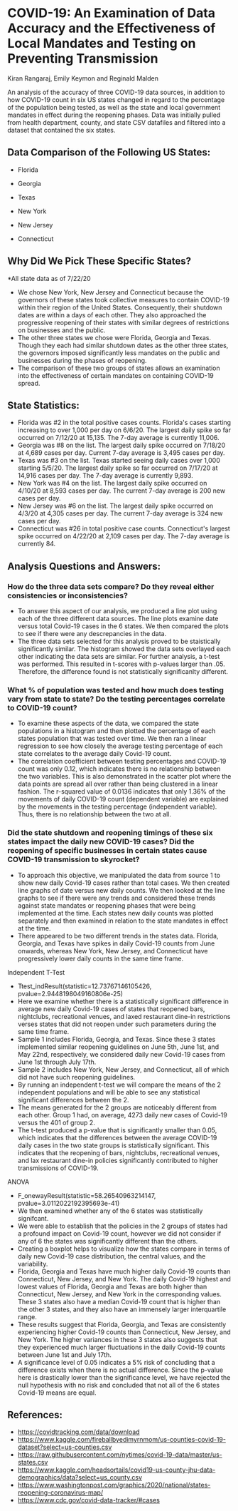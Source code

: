 # COVID-19: An Examination of Data Accuracy and the Effectiveness of Local Mandates and Testing on Preventing Transmission
Kiran Rangaraj, Emily Keymon and Reginald Malden

An analysis of the accuracy of three COVID-19 data sources, in addition to how COVID-19 count in six US states changed in regard to the percentage of the population being tested, as well as the state and local government mandates in effect during the reopening phases. Data was initially pulled from health department, county, and state CSV datafiles and filtered into a dataset that contained the six states. 

## Data Comparison of the Following US States:
* Florida
* Georgia
* Texas

* New York
* New Jersey
* Connecticut

## Why Did We Pick These Specific States?
*All state data as of 7/22/20

* We chose New York, New Jersey and Connecticut because the governors of these states took collective measures to contain COVID-19 within their region of the United States. Consequently, their shutdown dates are within a days of each other. They also approached the progressive reopening of their states with similar degrees of restrictions on businesses and the public.
* The other three states we chose were Florida, Georgia and Texas. Though they each had similar shutdown dates as the other three states, the governors imposed significantly less mandates on the public and businesses during the phases of reopening. 
* The comparison of these two groups of states allows an examination into the effectiveness of certain mandates on containing COVID-19 spread.  

## State Statistics:
* Florida was #2 in the total positive cases counts. Florida's cases starting increasing to over 1,000 per day on 6/6/20.  The largest daily spike so far occurred on 7/12/20 at 15,135.  The 7-day average is currently 11,006.  
* Georgia was #8 on the list.  The largest daily spike occurred on 7/18/20 at 4,689 cases per day.  Current 7-day average is 3,495 cases per day.
* Texas was #3 on the list.  Texas started seeing daily cases over 1,000 starting 5/5/20.  The largest daily spike so far occurred on 7/17/20 at 14,916 cases per day.  The 7-day average is currently 9,893.
* New York was #4 on the list.  The largest daily spike occurred on 4/10/20 at 8,593 cases per day.  The current 7-day average is 200 new cases per day.
* New Jersey was #6  on the list.  The largest daily spike occurred on 4/3/20 at 4,305 cases per day.  The current 7-day average is 324 new cases per day.
* Connecticut was #26 in total positive case counts.  Connecticut's largest spike occurred on 4/22/20 at 2,109 cases per day.  The 7-day average is currently 84.

## Analysis Questions and Answers:
### How do the three data sets compare?  Do they reveal either consistencies or inconsistencies?
* To answer this aspect of our analysis, we produced a line plot using each of the three different data sources. The line plots examine date versus total Covid-19 cases in the 6 states. We then compared the plots to see if there were any descrepancies in the data.
* The three data sets selected for this analysis proved to be staistically significantly similar.  The histogram showed the data sets overlayed each other indicating the data sets are similar.  For further analysis, a t-test was performed.  This resulted in t-scores with p-values larger than .05.  Therefore, the difference found is not statistically significanlty different.

### What % of population was tested and how much does testing vary from state to state? Do the testing percentages correlate to COVID-19 count?
* To examine these aspects of the data, we compared the state populations in a histogram and then plotted the percentage of each states population that was tested over time. We then ran a linear regression to see how closely the average testing percentage of each state correlates to the average daily Covid-19 count.
* The correlation coefficient between testing percentages and COVID-19 count was only 0.12, which indicates there is no relationship between the two variables. This is also demonstrated in the scatter plot where the data points are spread all over rather than being clustered in a linear fashion. The r-squared value of 0.0136 indicates that only 1.36% of the movements of daily COVID-19 count (dependent variable) are explained by the movements in the testing percentage (independent variable). Thus, there is no relationship between the two at all.

### Did the state shutdown and reopening timings of these six states impact the daily new COVID-19 cases? Did the reopening of specific businesses in certain states cause COVID-19 transmission to skyrocket?
* To approach this objective, we manipulated the data from source 1 to show new daily Covid-19 cases rather than total cases. We then created line graphs of date versus new daily counts. We then looked at the line graphs to see if there were any trends and considered these trends against state mandates or reopening phases that were being implemented at the time. Each states new daily counts was plotted separately and then examined in relation to the state mandates in effect at the time.
* There appeared to be two different trends in the states data. Florida, Georgia, and Texas have spikes in daily Covid-19 counts from June onwards, whereas New York, New Jersey, and Connecticut have progressively lower daily counts in the same time frame.

Independent T-Test
* Ttest_indResult(statistic=12.73767146105426, pvalue=2.9448198049160806e-25)
* Here we examine whether there is a statistically significant difference in average new daily Covid-19 cases of states that reopened bars, nightclubs, recreational venues, and laxed restaurant dine-in restrictions verses states that did not reopen under such parameters during the same time frame.
* Sample 1 includes Florida, Georgia, and Texas. Since these 3 states implemented similar reopening guidelines on June 5th, June 1st, and May 22nd, respectively, we considered daily new Covid-19 cases from June 1st through July 17th.
* Sample 2 includes New York, New Jersey, and Connecticut, all of which did not have such reopening guidelines.
* By running an independent t-test we will compare the means of the 2 independent populations and will be able to see any statistical significant differences between the 2.
* The means generated for the 2 groups are noticeably different from each other. Group 1 had, on average, 4273 daily new cases of Covid-19 versus the 401 of group 2.
* The t-test produced a p-value that is significantly smaller than 0.05, which indicates that the differences between the average COVID-19 daily cases in the two state groups is statistically significant. This indicates that the reopening of bars, nightclubs, recreational venues, and lax restaurant dine-in policies significantly contributed to higher transmissions of COVID-19.

ANOVA
* F_onewayResult(statistic=58.26540963214147, pvalue=3.0112022192395693e-41)
* We then examined whether any of the 6 states was statistically signifcant.
* We were able to establish that the policies in the 2 groups of states had a profound impact on Covid-19 count, however we did not consider if any of 6 the states was significantly different than the others.
* Creating a boxplot helps to visualize how the states compare in terms of daily new Covid-19 case distribution, the central values, and the variability.
* Florida, Georgia and Texas have much higher daily Covid-19 counts than Connecticut, New Jersey, and New York. The daily Covid-19 highest and lowest values of Florida, Georgia and Texas are both higher than Connecticut, New Jersey, and New York in the corresponding values. These 3 states also have a median Covid-19 count that is higher than the other 3 states, and they also have an immensely larger interquartile range.
* These results suggest that Florida, Georgia, and Texas are consistently experiencing higher Covid-19 counts than Connecticut, New Jersey, and New York. The higher variances in these 3 states also suggests that they experienced much larger fluctuations in the daily Covid-19 counts between June 1st and July 17th.
* A significance level of 0.05 indicates a 5% risk of concluding that a difference exists when there is no actual difference. Since the p-value here is drastically lower than the significance level, we have rejected the null hypothesis with no risk and concluded that not all of the 6 states Covid-19 means are equal.


## References:
* https://covidtracking.com/data/download
* https://www.kaggle.com/fireballbyedimyrnmom/us-counties-covid-19-dataset?select=us-counties.csv
* https://raw.githubusercontent.com/nytimes/covid-19-data/master/us-states.csv
* https://www.kaggle.com/headsortails/covid19-us-county-jhu-data-demographics/data?select=us_county.csv
* https://www.washingtonpost.com/graphics/2020/national/states-reopening-coronavirus-map/
* https://www.cdc.gov/covid-data-tracker/#cases
